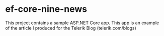 # ef-core-nine-news
This project contains a sample ASP.NET Core app. This app is an example of the article I produced for the Telerik Blog (telerik.com/blogs)
